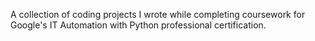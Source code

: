 A collection of coding projects I wrote while completing coursework for Google's IT Automation with Python professional certification.
